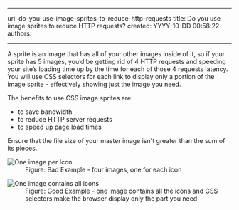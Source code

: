 

---
uri: do-you-use-image-sprites-to-reduce-http-requests
title: Do you use image sprites to reduce HTTP requests?
created: YYYY-10-DD 00:58:22
authors:

---




<span class='intro'> <p>A sprite is an image that has all of your other images inside of it, so if your sprite 
             has 5 images, you’d be getting rid of 4 HTTP requests and speeding your site’s loading time 
             up by the time for each of those 4 requests latency. You will use CSS selectors for each 
             link to display only a portion of the image sprite - effectively showing just the 
             image you need.</p> </span>

<p>The benefits to use CSS image sprites are&#58;</p><ul><li>to save bandwidth</li><li>to reduce HTTP server requests</li><li>to speed up page load times</li></ul><p>Ensure that the file size of your master image isn't greater than the sum of its pieces.</p><dl class="badImage"><dt><img src="/PublishingImages/ImageSprites_bad.gif" alt="One image per Icon" /></dt><dd>Figure&#58; Bad Example - four images, one for each icon</dd></dl><dl class="goodImage"><dt><img src="/PublishingImages/ImageSprites_good.gif" alt="One image contains all icons" /></dt><dd>Figure&#58; Good Example - one image contains all the icons and CSS selectors make the browser display only the part you need</dd></dl>


